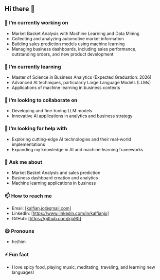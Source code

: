 ## Hi there 👋

### 🔭 I’m currently working on  
- Market Basket Analysis with Machine Learning and Data Mining  
- Collecting and analyzing automotive market information  
- Building sales prediction models using machine learning  
- Managing business dashboards, including sales performance, outstanding orders, and new product development  

### 🌱 I’m currently learning  
- Master of Science in Business Analytics (Expected Graduation: 2026)  
- Advanced AI techniques, particularly Large Language Models (LLMs)  
- Applications of machine learning in business contexts  

### 👯 I’m looking to collaborate on  
- Developing and fine-tuning LLM models  
- Innovative AI applications in analytics and business strategy  

### 🤔 I’m looking for help with  
- Exploring cutting-edge AI technologies and their real-world implementations  
- Expanding my knowledge in AI and machine learning frameworks  

### 💬 Ask me about  
- Market Basket Analysis and sales prediction  
- Business dashboard creation and analytics  
- Machine learning applications in business  

### 📫 How to reach me  
- Email: [kalfian.jo@gmail.com]  
- LinkedIn: [https://www.linkedin.com/in/kalfianjo]  
- GitHub: [https://github.com/kjo90]  

### 😄 Pronouns  
- he/him

### ⚡ Fun fact  
- I love spicy food, playing music, meditating, traveling, and learning new languages!  

